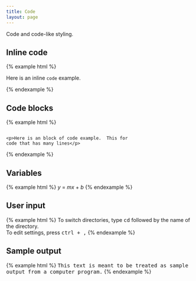 ```yaml
---
title: Code
layout: page
---
```


Code and code-like styling.

## Inline code

{% example html %}

<p>Here is an inline <code>code</code> example.</p>
{% endexample %}

## Code blocks

{% example html %}

<pre><code>
&lt;p&gt;Here is an block of code example.  This for
code that has many lines&lt;/p&gt;
</code></pre>

{% endexample %}

## Variables

{% example html %}
<var>y</var> = <var>m</var><var>x</var> + <var>b</var>
{% endexample %}

## User input

{% example html %}
To switch directories, type <kbd>cd</kbd> followed by the name of the directory.<br>
To edit settings, press <kbd><kbd>ctrl</kbd> + <kbd>,</kbd></kbd>
{% endexample %}

## Sample output

{% example html %}
<samp>This text is meant to be treated as sample output from a computer program.</samp>
{% endexample %}
